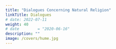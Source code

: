 ```yaml
---
title: "Dialogues Concerning Natural Religion"
linkTitle: Dialogues
# date: 2022-07-11
weight: 40
# date        = "2020-06-16"
description: ""
image: /covers/hume.jpg
---
```


